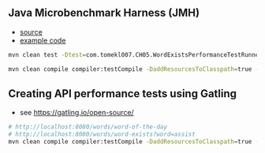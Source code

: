 
## Java Microbenchmark Harness (JMH)
* [source](https://github.com/openjdk/jmh)
* [example code](https://github.com/openjdk/jmh/tree/master/jmh-samples/src/main/java/org/openjdk/jmh/samples)
```bash
mvn clean test -Dtest=com.tomekl007.CH05.WordExistsPerformanceTestRunner

mvn clean compile compiler:testCompile -DaddResourcesToClasspath=true -Dexec.classpathScope=test exec:java -Dexec.mainClass="com.tomekl007.CH05.WordExistsPerformanceTestRunner"
```
## Creating API performance tests using Gatling
* see https://gatling.io/open-source/
```bash
# http://localhost:8080/words/word-of-the-day
# http://localhost:8080/words/word-exists?word=assist
mvn clean compile compiler:testCompile -DaddResourcesToClasspath=true -Dexec.classpathScope=test exec:java -Dexec.mainClass="com.tomekl007.CH05.HttpApplication"
```
